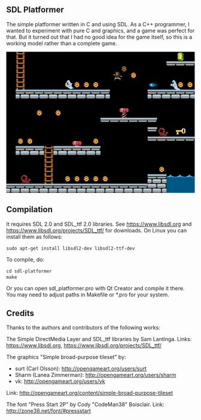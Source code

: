 SDL Platformer
--------------

The simple platformer written in C and using SDL. As a C++ programmer, I wanted 
to experiment with pure C and graphics, and a game was perfect for that. But it 
turned out that I had no good idea for the game itself, so this is a working 
model rather than a complete game.

![screenshot](/image/screenshot.png)


Compilation
-----------

It requires SDL 2.0 and SDL_ttf 2.0 libraries. See https://www.libsdl.org and
https://www.libsdl.org/projects/SDL_ttf/ for downloads. On Linux you can install
them as follows:

```
sudo apt-get install libsdl2-dev libsdl2-ttf-dev
```

To compile, do:

```
cd sdl-platformer
make
```

Or you can open sdl_platformer.pro with Qt Creator and compile it there. You may
need to adjust paths in Makefile or *.pro for your system.


Credits
-------

Thanks to the authors and contributors of the following works:

The Simple DirectMedia Layer and SDL_ttf libraries by Sam Lantinga.
Links: https://www.libsdl.org, https://www.libsdl.org/projects/SDL_ttf/

The graphics "Simple broad-purpose tileset" by:

  - surt (Carl Olsson): http://opengameart.org/users/surt 
  - Sharm (Lanea Zimmerman): http://opengameart.org/users/sharm
  - vk: http://opengameart.org/users/vk
  
Link: http://opengameart.org/content/simple-broad-purpose-tileset
  
The font "Press Start 2P" by Cody "CodeMan38" Boisclair.
Link: http://zone38.net/font/#pressstart
